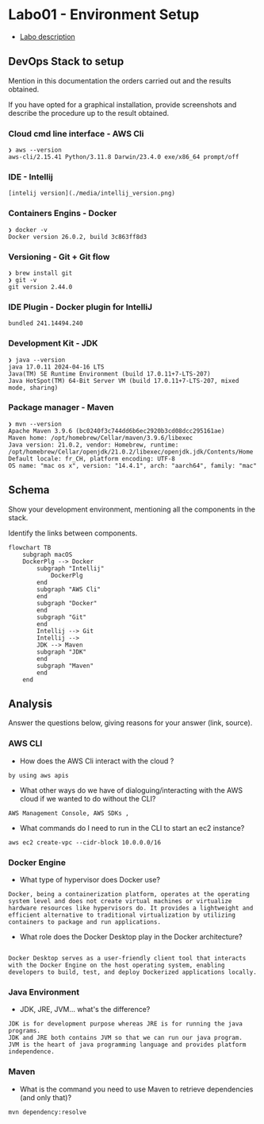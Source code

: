 # Labo01 - Environment Setup

* [Labo description](https://cpnv-es-ngy.gitbook.io/vir1/labs/labo01-environment-setup)

## DevOps Stack to setup

Mention in this documentation the orders carried out and the results obtained.

If you have opted for a graphical installation, provide screenshots and describe the procedure up to the result obtained.

### Cloud cmd line interface - AWS Cli

```
❯ aws --version
aws-cli/2.15.41 Python/3.11.8 Darwin/23.4.0 exe/x86_64 prompt/off
```

### IDE - Intellij

```
[intelij version](./media/intellij_version.png)
```

### Containers Engins - Docker

```
❯ docker -v
Docker version 26.0.2, build 3c863ff8d3
```

### Versioning - Git + Git flow

```
❯ brew install git
❯ git -v
git version 2.44.0
```

### IDE Plugin - Docker plugin for IntelliJ

```
bundled 241.14494.240
```

### Development Kit - JDK

```
❯ java --version
java 17.0.11 2024-04-16 LTS
Java(TM) SE Runtime Environment (build 17.0.11+7-LTS-207)
Java HotSpot(TM) 64-Bit Server VM (build 17.0.11+7-LTS-207, mixed mode, sharing)
```

### Package manager - Maven

```
❯ mvn --version
Apache Maven 3.9.6 (bc0240f3c744dd6b6ec2920b3cd08dcc295161ae)
Maven home: /opt/homebrew/Cellar/maven/3.9.6/libexec
Java version: 21.0.2, vendor: Homebrew, runtime: /opt/homebrew/Cellar/openjdk/21.0.2/libexec/openjdk.jdk/Contents/Home
Default locale: fr_CH, platform encoding: UTF-8
OS name: "mac os x", version: "14.4.1", arch: "aarch64", family: "mac"
```

## Schema

Show your development environment, mentioning all the components in the stack.

Identify the links between components.

``` mermaid
flowchart TB
    subgraph macOS
    DockerPlg --> Docker
        subgraph "Intellij"
            DockerPlg
        end
        subgraph "AWS Cli"
        end
        subgraph "Docker"
        end
        subgraph "Git"
        end
        Intellij --> Git
        Intellij -->
        JDK --> Maven
        subgraph "JDK"
        end
        subgraph "Maven"
        end
    end
```

## Analysis

Answer the questions below, giving reasons for your answer (link, source).

### AWS CLI

* How does the AWS Cli interact with the cloud ?

```
by using aws apis
```

* What other ways do we have of dialoguing/interacting with the AWS cloud if we wanted to do without the CLI?

```
AWS Management Console, AWS SDKs , 
```

* What commands do I need to run in the CLI to start an ec2 instance?

```
aws ec2 create-vpc --cidr-block 10.0.0.0/16
```

### Docker Engine

* What type of hypervisor does Docker use?

```
Docker, being a containerization platform, operates at the operating system level and does not create virtual machines or virtualize hardware resources like hypervisors do. It provides a lightweight and efficient alternative to traditional virtualization by utilizing containers to package and run applications.
```

* What role does the Docker Desktop play in the Docker architecture?

```

Docker Desktop serves as a user-friendly client tool that interacts with the Docker Engine on the host operating system, enabling developers to build, test, and deploy Dockerized applications locally.
```

### Java Environment

* JDK, JRE, JVM... what's the difference?

```
JDK is for development purpose whereas JRE is for running the java programs.
JDK and JRE both contains JVM so that we can run our java program.
JVM is the heart of java programming language and provides platform independence.
```

### Maven

* What is the command you need to use Maven to retrieve dependencies (and only that)?

```
mvn dependency:resolve
```


